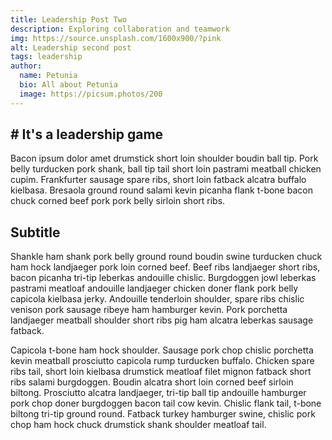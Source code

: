 ```yaml
---
title: Leadership Post Two
description: Exploring collaboration and teamwork
img: https://source.unsplash.com/1600x900/?pink
alt: Leadership second post
tags: leadership
author:
  name: Petunia
  bio: All about Petunia
  image: https://picsum.photos/200
---
```


## # It's a leadership game

Bacon ipsum dolor amet drumstick short loin shoulder boudin ball tip. Pork belly turducken pork shank, ball tip tail short loin pastrami meatball chicken cupim. Frankfurter sausage spare ribs, short loin fatback alcatra buffalo kielbasa. Bresaola ground round salami kevin picanha flank t-bone bacon chuck corned beef pork pork belly sirloin short ribs.

## Subtitle

Shankle ham shank pork belly ground round boudin swine turducken chuck ham hock landjaeger pork loin corned beef. Beef ribs landjaeger short ribs, bacon picanha tri-tip leberkas andouille chislic. Burgdoggen jowl leberkas pastrami meatloaf andouille landjaeger chicken doner flank pork belly capicola kielbasa jerky. Andouille tenderloin shoulder, spare ribs chislic venison pork sausage ribeye ham hamburger kevin. Pork porchetta landjaeger meatball shoulder short ribs pig ham alcatra leberkas sausage fatback.

Capicola t-bone ham hock shoulder. Sausage pork chop chislic porchetta kevin meatball prosciutto capicola rump turducken buffalo. Chicken spare ribs tail, short loin kielbasa drumstick meatloaf filet mignon fatback short ribs salami burgdoggen. Boudin alcatra short loin corned beef sirloin biltong. Prosciutto alcatra landjaeger, tri-tip ball tip andouille hamburger pork chop doner burgdoggen bacon tail cow kevin. Chislic flank tail, t-bone biltong tri-tip ground round. Fatback turkey hamburger swine, chislic pork chop ham hock chuck drumstick shank shoulder meatloaf tail.